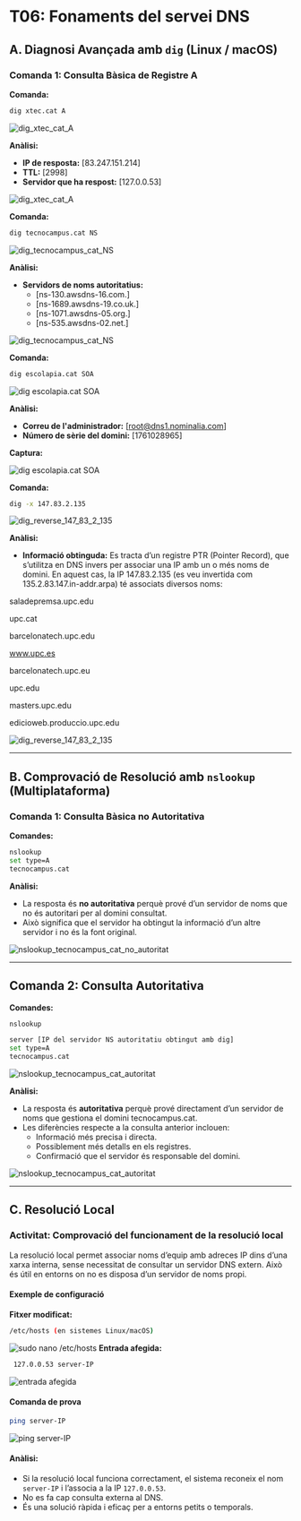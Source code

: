 # T06: Fonaments del servei DNS

## A. Diagnosi Avançada amb `dig` (Linux / macOS)

### Comanda 1: Consulta Bàsica de Registre A

**Comanda:**
```bash
dig xtec.cat A
```
![dig_xtec_cat_A](img/img2.png)

**Anàlisi:**  
- **IP de resposta:** [83.247.151.214]  
- **TTL:** [2998]  
- **Servidor que ha respost:** [127.0.0.53]

![dig_xtec_cat_A](img/img1.png)

**Comanda:**
```bash
dig tecnocampus.cat NS
```
![dig_tecnocampus_cat_NS](img/img4.png)

**Anàlisi:**  
- **Servidors de noms autoritatius:**  
  - [ns-130.awsdns-16.com.]  
  - [ns-1689.awsdns-19.co.uk.]  
  - [ns-1071.awsdns-05.org.]
  - [ns-535.awsdns-02.net.]

![dig_tecnocampus_cat_NS](img/img3.png)

**Comanda:**  
```bash
dig escolapia.cat SOA
```
![dig escolapia.cat SOA](img/img7.png)


**Anàlisi:**  
- **Correu de l'administrador:** [root@dns1.nominalia.com]  
- **Número de sèrie del domini:** [1761028965]

**Captura:** 

![dig escolapia.cat SOA](img/img12.png)

**Comanda:**
```bash
dig -x 147.83.2.135
```
![dig_reverse_147_83_2_135](img/img9.png)

**Anàlisi:**  
- **Informació obtinguda:** Es tracta d’un registre PTR (Pointer Record), que s’utilitza en DNS invers per associar una IP amb un o més noms de domini.
En aquest cas, la IP 147.83.2.135 (es veu invertida com 135.2.83.147.in-addr.arpa) té associats diversos noms:

saladepremsa.upc.edu

upc.cat

barcelonatech.upc.edu

www.upc.es

barcelonatech.upc.eu

upc.edu

masters.upc.edu

edicioweb.produccio.upc.edu

![dig_reverse_147_83_2_135](img/img8.png)

---

## B. Comprovació de Resolució amb `nslookup` (Multiplataforma)

### Comanda 1: Consulta Bàsica no Autoritativa

**Comandes:**
```bash
nslookup
set type=A
tecnocampus.cat
 ```
 **Anàlisi:**
- La resposta és **no autoritativa** perquè prové d’un servidor de noms que no és autoritari per al domini consultat.
- Això significa que el servidor ha obtingut la informació d’un altre servidor i no és la font original.

![nslookup_tecnocampus_cat_no_autoritat](img/img10.png)

---

## Comanda 2: Consulta Autoritativa

**Comandes:**
```bash
nslookup

server [IP del servidor NS autoritatiu obtingut amb dig]
set type=A
tecnocampus.cat
```
![nslookup_tecnocampus_cat_autoritat](img/img14.png)

**Anàlisi:**
- La resposta és **autoritativa** perquè prové directament d’un servidor de noms que gestiona el domini tecnocampus.cat.
- Les diferències respecte a la consulta anterior inclouen:
  - Informació més precisa i directa.
  - Possiblement més detalls en els registres.
  - Confirmació que el servidor és responsable del domini.

![nslookup_tecnocampus_cat_autoritat](img/img13.png)

---

## C. Resolució Local

### Activitat: Comprovació del funcionament de la resolució local

La resolució local permet associar noms d’equip amb adreces IP dins d’una xarxa interna, sense necessitat de consultar un servidor DNS extern. Això és útil en entorns on no es disposa d’un servidor de noms propi.

#### Exemple de configuració

**Fitxer modificat:** 
```bash
/etc/hosts (en sistemes Linux/macOS)
```
![sudo nano /etc/hosts](img/img17.png)
**Entrada afegida:**
```bash
 127.0.0.53 server-IP
```
![entrada afegida](img/img16.png)

 #### Comanda de prova
 ```bash
 ping server-IP
 ```
![ping server-IP](img/img15.png)

 #### Anàlisi:
- Si la resolució local funciona correctament, el sistema reconeix el nom `server-IP` i l’associa a la IP `127.0.0.53`.
- No es fa cap consulta externa al DNS.
- És una solució ràpida i eficaç per a entorns petits o temporals.

 
